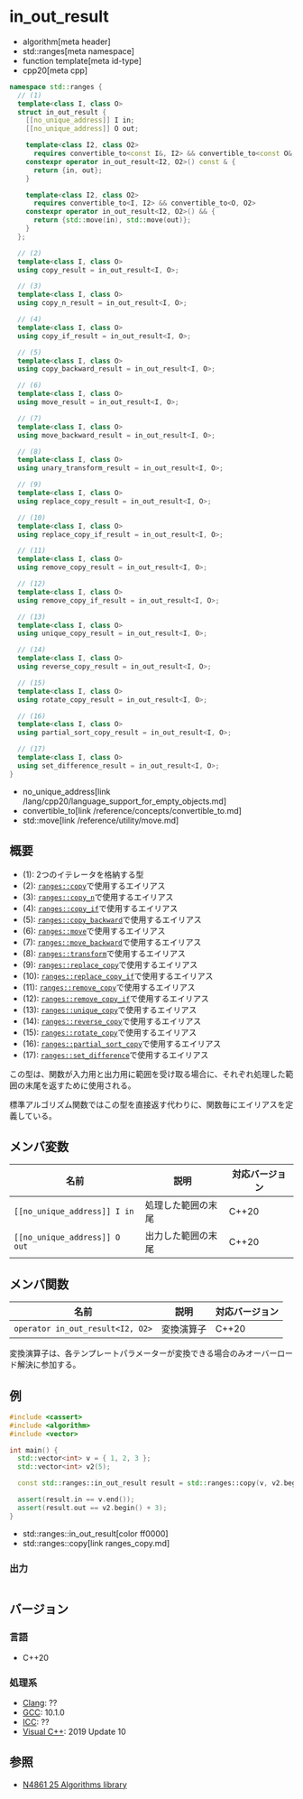 # in_out_result
* algorithm[meta header]
* std::ranges[meta namespace]
* function template[meta id-type]
* cpp20[meta cpp]

```cpp
namespace std::ranges {
  // (1)
  template<class I, class O>
  struct in_out_result {
    [[no_unique_address]] I in;
    [[no_unique_address]] O out;

    template<class I2, class O2>
      requires convertible_to<const I&, I2> && convertible_to<const O&, O2>
    constexpr operator in_out_result<I2, O2>() const & {
      return {in, out};
    }

    template<class I2, class O2>
      requires convertible_to<I, I2> && convertible_to<O, O2>
    constexpr operator in_out_result<I2, O2>() && {
      return {std::move(in), std::move(out)};
    }
  };

  // (2)
  template<class I, class O>
  using copy_result = in_out_result<I, O>;

  // (3)
  template<class I, class O>
  using copy_n_result = in_out_result<I, O>;

  // (4)
  template<class I, class O>
  using copy_if_result = in_out_result<I, O>;

  // (5)
  template<class I, class O>
  using copy_backward_result = in_out_result<I, O>;

  // (6)
  template<class I, class O>
  using move_result = in_out_result<I, O>;

  // (7)
  template<class I, class O>
  using move_backward_result = in_out_result<I, O>;

  // (8)
  template<class I, class O>
  using unary_transform_result = in_out_result<I, O>;

  // (9)
  template<class I, class O>
  using replace_copy_result = in_out_result<I, O>;

  // (10)
  template<class I, class O>
  using replace_copy_if_result = in_out_result<I, O>;

  // (11)
  template<class I, class O>
  using remove_copy_result = in_out_result<I, O>;

  // (12)
  template<class I, class O>
  using remove_copy_if_result = in_out_result<I, O>;

  // (13)
  template<class I, class O>
  using unique_copy_result = in_out_result<I, O>;

  // (14)
  template<class I, class O>
  using reverse_copy_result = in_out_result<I, O>;

  // (15)
  template<class I, class O>
  using rotate_copy_result = in_out_result<I, O>;

  // (16)
  template<class I, class O>
  using partial_sort_copy_result = in_out_result<I, O>;

  // (17)
  template<class I, class O>
  using set_difference_result = in_out_result<I, O>;
}
```
* no_unique_address[link /lang/cpp20/language_support_for_empty_objects.md]
* convertible_to[link /reference/concepts/convertible_to.md]
* std::move[link /reference/utility/move.md]

## 概要
* (1): 2つのイテレータを格納する型
* (2): [`ranges::copy`](ranges_copy.md)で使用するエイリアス
* (3): [`ranges::copy_n`](ranges_copy_n.md)で使用するエイリアス
* (4): [`ranges::copy_if`](ranges_copy_if.md)で使用するエイリアス
* (5): [`ranges::copy_backward`](ranges_copy_backward.md)で使用するエイリアス
* (6): [`ranges::move`](ranges_move.md)で使用するエイリアス
* (7): [`ranges::move_backward`](ranges_move_backward.md)で使用するエイリアス
* (8): [`ranges::transform`](ranges_transform.md)で使用するエイリアス
* (9): [`ranges::replace_copy`](ranges_replace_copy.md)で使用するエイリアス
* (10): [`ranges::replace_copy_if`](ranges_replace_copy_if.md)で使用するエイリアス
* (11): [`ranges::remove_copy`](ranges_remove_copy.md)で使用するエイリアス
* (12): [`ranges::remove_copy_if`](ranges_remove_copy_if.md)で使用するエイリアス
* (13): [`ranges::unique_copy`](ranges_unique_copy.md)で使用するエイリアス
* (14): [`ranges::reverse_copy`](ranges_reverse_copy.md)で使用するエイリアス
* (15): [`ranges::rotate_copy`](ranges_rotate_copy.md)で使用するエイリアス
* (16): [`ranges::partial_sort_copy`](ranges_partial_sort_copy.md)で使用するエイリアス
* (17): [`ranges::set_difference`](ranges_set_difference.md)で使用するエイリアス

この型は、関数が入力用と出力用に範囲を受け取る場合に、それぞれ処理した範囲の末尾を返すために使用される。

標準アルゴリズム関数ではこの型を直接返す代わりに、関数毎にエイリアスを定義している。


## メンバ変数

| 名前                          | 説明               | 対応バージョン |
|-------------------------------|--------------------|----------------|
| `[[no_unique_address]] I in`  | 処理した範囲の末尾 | C++20          |
| `[[no_unique_address]] O out` | 出力した範囲の末尾 | C++20          |


## メンバ関数

| 名前                             | 説明           | 対応バージョン |
|----------------------------------|----------------|----------------|
| `operator in_out_result<I2, O2>` | 変換演算子     | C++20          |

変換演算子は、各テンプレートパラメーターが変換できる場合のみオーバーロード解決に参加する。

## 例
```cpp example
#include <cassert>
#include <algorithm>
#include <vector>

int main() {
  std::vector<int> v = { 1, 2, 3 };
  std::vector<int> v2(5);

  const std::ranges::in_out_result result = std::ranges::copy(v, v2.begin());

  assert(result.in == v.end());
  assert(result.out == v2.begin() + 3);
}
```
* std::ranges::in_out_result[color ff0000]
* std::ranges::copy[link ranges_copy.md]

### 出力
```
```

## バージョン
### 言語
- C++20

### 処理系
- [Clang](/implementation.md#clang): ??
- [GCC](/implementation.md#gcc): 10.1.0
- [ICC](/implementation.md#icc): ??
- [Visual C++](/implementation.md#visual_cpp): 2019 Update 10

## 参照
- [N4861 25 Algorithms library](https://timsong-cpp.github.io/cppwp/n4861/algorithms)
